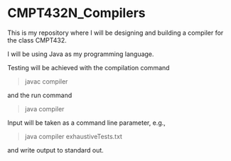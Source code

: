 # CMPT432N_Compilers
This is my repository where I will be designing and building a compiler for the class CMPT432.

I will be using Java as my programming language.

Testing will be achieved with the compilation command
  > javac compiler 

and the run command
  > java compiler

Input will be taken as a command line parameter, e.g.,
  > java compiler exhaustiveTests.txt

and write output to standard out.
